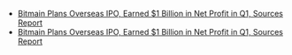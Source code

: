 * [Bitmain Plans Overseas IPO, Earned $1 Billion in Net Profit in Q1, Sources Report](https://github.com/theyapapa/cryptonews/blob/ru/bitmain-plans-overseas-ipo-earned-1-billion-in-net-profit-in-q1-sources-report-5ce73d22.md)
* [Bitmain Plans Overseas IPO, Earned $1 Billion in Net Profit in Q1, Sources Report](https://cointelegraph.com/news/bitmain-plans-overseas-ipo-earned-1-billion-in-net-profit-in-q1-sources-report)
